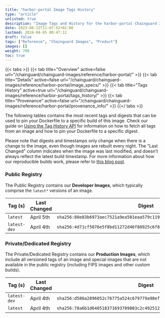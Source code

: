 ```yaml
---
title: "harbor-portal Image Tags History"
type: "article"
unlisted: true
description: "Image Tags and History for the harbor-portal Chainguard Image"
date: 2023-06-22T11:07:52+02:00
lastmod: 2024-04-05 00:47:12
draft: false
tags: ["Reference", "Chainguard Images", "Product"]
images: []
weight: 700
toc: true
---
```


{{< tabs >}}
{{< tab title="Overview" active=false url="/chainguard/chainguard-images/reference/harbor-portal/" >}}
{{< tab title="Details" active=false url="/chainguard/chainguard-images/reference/harbor-portal/image_specs/" >}}
{{< tab title="Tags History" active=true url="/chainguard/chainguard-images/reference/harbor-portal/tags_history/" >}}
{{< tab title="Provenance" active=false url="/chainguard/chainguard-images/reference/harbor-portal/provenance_info/" >}}
{{</ tabs >}}

The following tables contains the most recent tags and digests that can be used to pin your Dockerfile to a specific build of this image. Check our guide on [Using the Tag History API](/chainguard/chainguard-images/using-the-tag-history-api/) for information on how to fetch all tags from an image and how to pin your Dockerfile to a specific digest.

Please note that digests and timestamps only change when there is a change to the image, even though images are rebuilt every night. The "Last Changed" column indicates when the image was last modified, and doesn't always reflect the latest build timestamp. For more information about how our reproducible builds work, please refer to [this blog post](https://www.chainguard.dev/unchained/reproducing-chainguards-reproducible-image-builds).

### Public Registry
The Public Registry contains our **Developer Images**, which typically comprise the `latest*` versions of an image.

| Tag (s)       | Last Changed | Digest                                                                    |
|---------------|--------------|---------------------------------------------------------------------------|
|  `latest`     | April 5th    | `sha256:80e83b6973aec7521a9ea501eaa579c1191b70034ba132bc9e40153e76c8f940` |
|  `latest-dev` | April 4th    | `sha256:4d71cf5076e5f8bd11272d46f80925c6f88056681278c5bdaad0f1a075f98a50` |


### Private/Dedicated Registry
The Private/Dedicated Registry contains our **Production Images**, which include all versioned tags of an image and special images that are not available in the public registry (including FIPS images and other custom builds).

| Tag (s)       | Last Changed | Digest                                                                    |
|---------------|--------------|---------------------------------------------------------------------------|
|  `latest-dev` | April 4th    | `sha256:d586a2896052c76775a524c679779a98ef11a3e07d9193a613791363398c2eb3` |
|  `latest`     | April 4th    | `sha256:78a6b1d640518371693709803c2c49251276f6e3540c954897c3643d09398335` |

